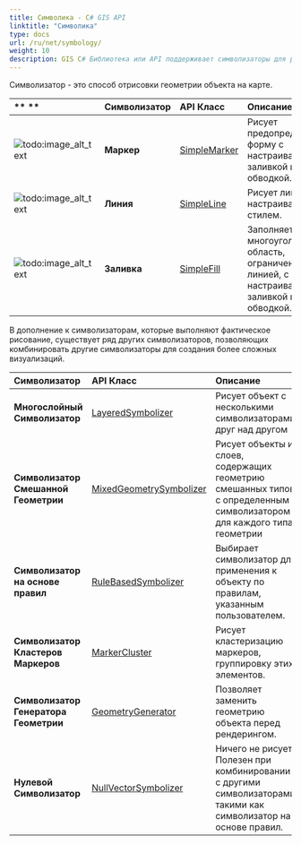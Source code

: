 ```yaml
---
title: Символика - C# GIS API
linktitle: "Символика"
type: docs
url: /ru/net/symbology/
weight: 10
description: GIS C# Библиотека или API поддерживает символизаторы для рисования геометрии объектов, таких как Маркер, Линия, Заливка и комбинирование символизаторов для создания более сложных визуализаций.
---
```


Символизатор - это способ отрисовки геометрии объекта на карте.

|** **|**Символизатор**|**API Класс**|**Описание**|
| :- | :- | :- | :- |
|![todo:image_alt_text](symbology_1.png)|**Маркер**|[SimpleMarker](https://reference.aspose.com/gis/net/aspose.gis.rendering.symbolizers/simplemarker)|Рисует предопределенную форму с настраиваемой заливкой и обводкой.|
|![todo:image_alt_text](symbology_2.png)|**Линия**|[SimpleLine](https://reference.aspose.com/gis/net/aspose.gis.rendering.symbolizers/simpleline)|Рисует линию с настраиваемым стилем.|
|![todo:image_alt_text](symbology_3.png)|**Заливка**|[SimpleFill](https://reference.aspose.com/gis/net/aspose.gis.rendering.symbolizers/simplefill)|Заполняет многоугольник или область, ограниченную линией, с настраиваемой заливкой и обводкой.|
В дополнение к символизаторам, которые выполняют фактическое рисование, существует ряд других символизаторов, позволяющих комбинировать другие символизаторы для создания более сложных визуализаций.

|**Символизатор**|**API Класс**|**Описание**|
| :- | :- | :- |
|**Многослойный Символизатор**|[LayeredSymbolizer](https://reference.aspose.com/gis/net/aspose.gis.rendering.symbolizers/layeredsymbolizer)|Рисует объект с несколькими символизаторами друг над другом|
|**Символизатор Смешанной Геометрии**|[MixedGeometrySymbolizer](https://reference.aspose.com/gis/net/aspose.gis.rendering.symbolizers/mixedgeometrysymbolizer)|Рисует объекты из слоев, содержащих геометрию смешанных типов, с определенным символизатором для каждого типа геометрии|
|**Символизатор на основе правил**|[RuleBasedSymbolizer](https://reference.aspose.com/gis/net/aspose.gis.rendering.symbolizers/rulebasedsymbolizer)|Выбирает символизатор для применения к объекту по правилам, указанным пользователем.|
|**Символизатор Кластеров Маркеров**|[MarkerCluster](https://reference.aspose.com/gis/net/aspose.gis.rendering.symbolizers/markercluster)|Рисует кластеризацию маркеров, группировку этих элементов.|
|**Символизатор Генератора Геометрии**|[GeometryGenerator](https://reference.aspose.com/gis/net/aspose.gis.rendering.symbolizers/geometrygenerator)|Позволяет заменить геометрию объекта перед рендерингом.|
|**Нулевой Символизатор**|[NullVectorSymbolizer](https://reference.aspose.com/gis/net/aspose.gis.rendering.symbolizers/nullvectorsymbolizer)|Ничего не рисует. Полезен при комбинировании с другими символизаторами, такими как символизатор на основе правил.|
